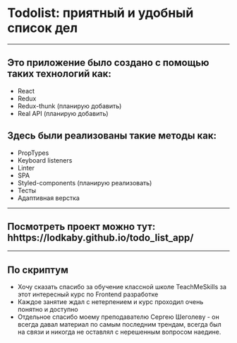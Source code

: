 # Todolist: приятный и удобный список дел
____

## Это приложение было создано с помощью таких технологий как:
- React
- Redux
- Redux-thunk (планирую добавить)
- Real API (планирую добавить)
##  Здесь были реализованы такие методы как:
- PropTypes
- Keyboard listeners
- Linter
- SPA
- Styled-components (планирую реализовать)
- Тесты
- Адаптивная верстка
____
## Посмотреть проект можно тут: hhttps://lodkaby.github.io/todo_list_app/
____
## По скриптум
- Хочу сказать спасибо за обучение классной школе TeachMeSkills за этот интересный курс по Frontend разработке
- Каждое занятие ждал с нетерпением и курс проходил очень понятно и доступно
- Отдельное спасибо моему преподавателю Сергею Шеголеву - он всегда давал материал по самым последним трендам, всегда был на связи и никогда не оставлял с нерешенным вопросом наедине. 
